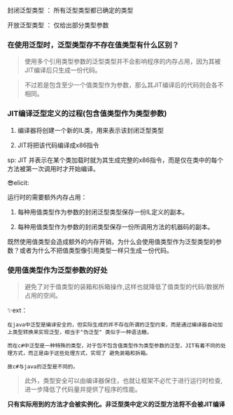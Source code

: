 
封闭泛型类型 ： 所有泛型类型都已确定的类型

开放泛型类型 ： 仅给出部分类型参数

### 在使用泛型时，泛型类型存不存在值类型有什么区别？ ###

> 使用多个引用类型参数的泛型类型并不会影响程序的内存占用，因为其被JIT编译后只生成一份代码。

> 不过若是包含至少一个值类型作为参数，那么其JIT编译后的代码则会各不相同。

### JIT编译泛型定义的过程(包含值类型作为类型参数) ###

1. 编译器将创建一个新的IL类，用来表示该封闭泛型类型

2. JIT将把该代码编译成x86指令

sp: JIT 并表示在某个类加载时就为其生成完整的x86指令，而是仅在类中的每个方法被第一次调用时才开始编译。

😎elicit: 

 运行时的需要额外内存占用：

1. 每种用值类型作为参数的封闭泛型类型保存一份IL定义的副本。

2. 每种用值类型作为参数的封闭类型保存一份所调用方法的机器码的副本。 

既然使用值类型会造成额外的内存开销，为什么会使用值类型作为泛型类型的参数？或者为什么不把值类型像引用类型一样只生成一份代码。

### 使用值类型作为泛型参数的好处 ###

> 避免了对于值类型的装箱和拆箱操作,这样也就降低了值类型的代码/数据所占用的空间。

✨ext：

	在java中泛型是编译安全的，但实际生成的并不存在所谓的泛型约束，而是通过编译器自动加上类型转换来实现泛型，相当于"伪泛型" 类似于一种语法糖。
	
	而在c#中泛型是一种特殊的类型，对于包不包含值类型作为类型参数的泛型，JIT有着不同的处理方式，而正是由于这些处理方式，实现了 避免装箱和拆箱。

	故c#与java的泛型是不同的。

> 此外，类型安全可以由编译器保住，也就让框架不必忙于进行运行时检查,进一步降低了代码量并提供了程序的性能。

**只有实际用到的方法才会被实例化。非泛型类中定义的泛型方法将不会被JIT编译**